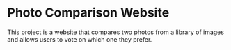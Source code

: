 # Photo Comparison Website

This project is a website that compares two photos from a library of images and allows users to vote on which one they prefer.
